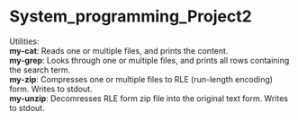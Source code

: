 # System_programming_Project2
Utilities:
<br>
**my-cat**: Reads one or multiple files, and prints the content.
<br>
**my-grep**: Looks through one or multiple files, and prints all rows containing the search term.
<br>
**my-zip**: Compresses one or multiple files to RLE (run-length encoding) form. Writes to stdout.
<br>
**my-unzip**: Decomresses RLE form zip file into the original text form. Writes to stdout.
